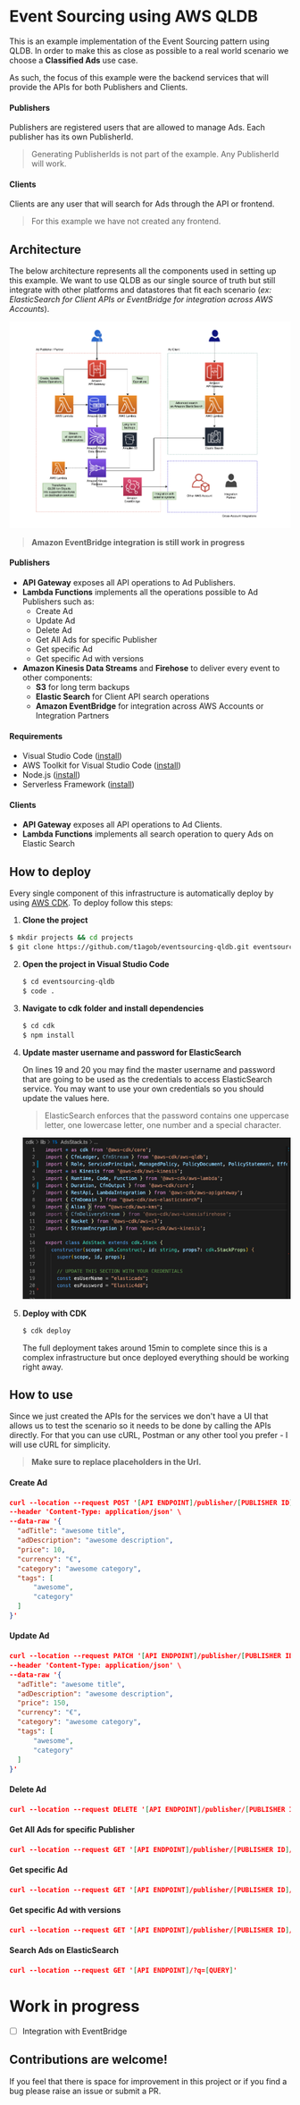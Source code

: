 # Event Sourcing using AWS QLDB
This is an example implementation of the Event Sourcing pattern using QLDB. In order to make this as close as possible to a real world scenario we choose a **Classified Ads** use case.

As such, the focus of this example were the backend services that will provide the APIs for both Publishers and Clients. 

#### Publishers
Publishers are registered users that are allowed to manage Ads. Each publisher has its own PublisherId. 

> Generating PublisherIds is not part of the example. Any PublisherId will work.

#### Clients 
Clients are any user that will search for Ads through the API or frontend.

> For this example we have not created any frontend.

## Architecture
The below architecture represents all the components used in setting up this example. We want to use QLDB as our single source of truth but still integrate with other platforms and datastores that fit each scenario (*ex: ElasticSearch for Client APIs or EventBridge for integration across AWS Accounts*).

![architecture](images/architecture.png)

> **Amazon EventBridge integration is still work in progress**

#### Publishers
- **API Gateway** exposes all API operations to Ad Publishers.
- **Lambda Functions** implements all the operations possible to Ad Publishers such as:
  - Create Ad
  - Update Ad
  - Delete Ad
  - Get All Ads for specific Publisher
  - Get specific Ad
  - Get specific Ad with versions 
- **Amazon Kinesis Data Streams** and **Firehose** to deliver every event to other components:
  - **S3** for long term backups
  - **Elastic Search** for Client API search operations
  - **Amazon EventBridge** for integration across AWS Accounts or Integration Partners

#### Requirements
- Visual Studio Code ([install](https://code.visualstudio.com/download))
- AWS Toolkit for Visual Studio Code ([install](https://docs.aws.amazon.com/toolkit-for-vscode/latest/userguide/setup-toolkit.html))
- Node.js ([install](https://nodejs.org/en/download/))
- Serverless Framework ([install](https://www.serverless.com/framework/docs/providers/aws/guide/installation/))


#### Clients
- **API Gateway** exposes all API operations to Ad Clients.
- **Lambda Functions** implements all search operation to query Ads on Elastic Search

## How to deploy
Every single component of this infrastructure is automatically deploy by using [AWS CDK](https://aws.amazon.com/cdk/). To deploy follow this steps:

1. **Clone the project**

```bash
$ mkdir projects && cd projects
$ git clone https://github.com/t1agob/eventsourcing-qldb.git eventsourcing-qldb
```

2. **Open the project in Visual Studio Code**
   
    ```bash
    $ cd eventsourcing-qldb
    $ code .
    ```

3. **Navigate to cdk folder and install dependencies**
   
    ```bash
    $ cd cdk
    $ npm install
    ```

4. **Update master username and password for ElasticSearch**

    On lines 19 and 20 you may find the master username and password that are going to be used as the credentials to access ElasticSearch service. You may want to use your own credentials so you should update the values here.

    > ElasticSearch enforces that the password contains one uppercase letter, one lowercase letter, one number and a special character. 


    ![updateCredentials](images/updateCredentials.png)

5. **Deploy with CDK**

    ```bash
    $ cdk deploy
    ```

    The full deployment takes around 15min to complete since this is a complex infrastructure but once deployed everything should be working right away.


## How to use
Since we just created the APIs for the services we don't have a UI that allows us to test the scenario so it needs to be done by calling the APIs directly. For that you can use cURL, Postman or any other tool you prefer - I will use cURL for simplicity.

> **Make sure to replace placeholders in the Url.**

#### Create Ad

```json
curl --location --request POST '[API ENDPOINT]/publisher/[PUBLISHER ID]/ad' \
--header 'Content-Type: application/json' \
--data-raw '{
  "adTitle": "awesome title",
  "adDescription": "awesome description",
  "price": 10,
  "currency": "€",
  "category": "awesome category",
  "tags": [
      "awesome",
      "category"
  ]
}'
```

#### Update Ad

```json
curl --location --request PATCH '[API ENDPOINT]/publisher/[PUBLISHER ID]/ad/[AD ID]' \
--header 'Content-Type: application/json' \
--data-raw '{
  "adTitle": "awesome title",
  "adDescription": "awesome description",
  "price": 150,
  "currency": "€",
  "category": "awesome category",
  "tags": [
      "awesome",
      "category"
  ]
}'
```

#### Delete Ad

```json 
curl --location --request DELETE '[API ENDPOINT]/publisher/[PUBLISHER ID]/ad/[AD ID]'
```

#### Get All Ads for specific Publisher

```json
curl --location --request GET '[API ENDPOINT]/publisher/[PUBLISHER ID]/ad'
```

#### Get specific Ad

```json
curl --location --request GET '[API ENDPOINT]/publisher/[PUBLISHER ID]/ad/[AD ID]'
```

#### Get specific Ad with versions

```json
curl --location --request GET '[API ENDPOINT]/publisher/[PUBLISHER ID]/ad/[AD ID]?versions=true'
```

#### Search Ads on ElasticSearch

```json
curl --location --request GET '[API ENDPOINT]/?q=[QUERY]'
```

# Work in progress
- [ ] Integration with EventBridge


## Contributions are welcome!

If you feel that there is space for improvement in this project or if you find a bug please raise an issue or submit a PR.